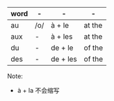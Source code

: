 | word  | - | - | -  
|------| - |----|------
| au  | /o/ | à + le | at the
| aux  | - | à + les | at the
| du  | - | de + le | of the
| des  | - | de + les | of the

Note:
 - à + la 不会缩写